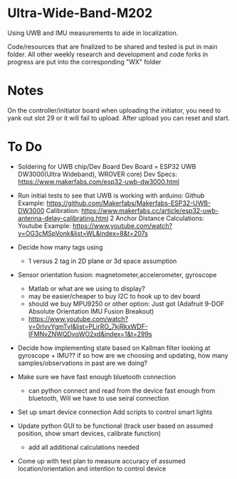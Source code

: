 # Ultra-Wide-Band-M202
Using UWB and IMU measurements to aide in localization.

Code/resources that are finalized to be shared and tested is put in main folder.
All other weekly research and development and code forks in progress are put into the corresponding "WX" folder

# Notes

On the controller/initiator board when uploading the initiator, you need to yank out slot 29 or it will fail to upload. After upload you can reset and start.

# To Do
- Soldering for UWB chip/Dev Board 
    Dev Board = ESP32 UWB DW3000(Ultra Wideband), WROVER core)
    Dev Specs: https://www.makerfabs.com/esp32-uwb-dw3000.html
- Run initial tests to see that UWB is working with arduino:
    Github Example: https://github.com/Makerfabs/Makerfabs-ESP32-UWB-DW3000
    Calibration: https://www.makerfabs.cc/article/esp32-uwb-antenna-delay-calibrating.html
    2 Anchor Distance Calculations:  
    Youtube Example: https://www.youtube.com/watch?v=OG3cMSpVonk&list=WL&index=8&t=207s
- Decide how many tags using
    - 1 versus 2 tag in 2D plane or 3d space assumption
- Sensor orientation fusion: magnetometer,accelerometer, gyroscope  
    - Matlab or what are we using to display?
    - may be easier/cheaper to buy I2C to hook up to dev board 
    - should we buy  MPU9250 or other option: Just got (Adafruit 9-DOF Absolute Orientation IMU Fusion Breakout)
    - https://www.youtube.com/watch?v=0rlvvYgmTvI&list=PLirRO_7kjRkxWDF-lFMNvZNWQDvqWO2xd&index=1&t=299s

- Decide how implementing state based on Kallman filter
    looking at gyroscope + IMU?? if so how are we choosing and updating, how many samples/observations in past are we doing?
- Make sure we have fast enough bluetooth connection
    - can python connect and read from the device fast enough from bluetooth, Will we have to use seiral connection
- Set up smart device connection
    Add scripts to control smart lights
- Update python GUI to be functional (track user based on assumed position, show smart devices, calibrate function)
    - add all additional calculations needed
- Come up with test plan to measure accuracy of assumed location/orientation and intention to control device